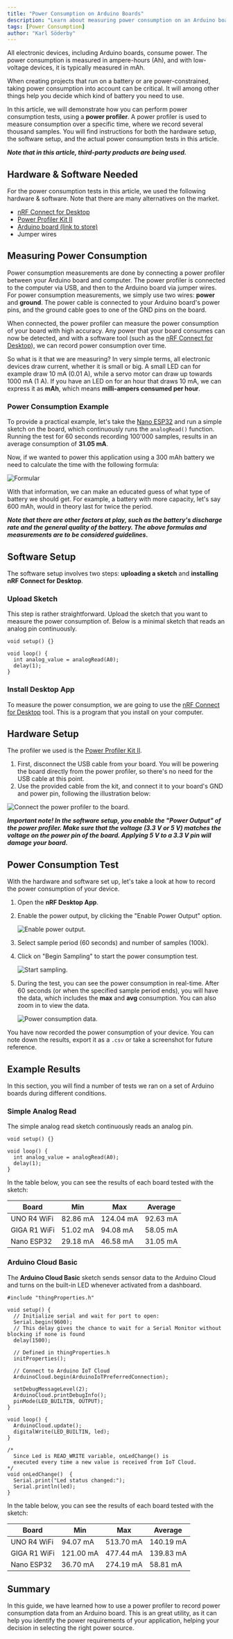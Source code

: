 ```yaml
---
title: "Power Consumption on Arduino Boards"
description: "Learn about measuring power consumption on an Arduino board."
tags: [Power Consumption]
author: "Karl Söderby"
---
```


All electronic devices, including Arduino boards, consume power. The power consumption is measured in ampere-hours (Ah), and with low-voltage devices, it is typically measured in mAh.

When creating projects that run on a battery or are power-constrained, taking power consumption into account can be critical. It will among other things help you decide which kind of battery you need to use.

In this article, we will demonstrate how you can perform power consumption tests, using a **power profiler**. A power profiler is used to measure consumption over a specific time, where we record several thousand samples. You will find instructions for both the hardware setup, the software setup, and the actual power consumption tests in this article.

**_Note that in this article, third-party products are being used._**

## Hardware & Software Needed

For the power consumption tests in this article, we used the following hardware & software. Note that there are many alternatives on the market.

- [nRF Connect for Desktop](https://www.nordicsemi.com/Products/Development-tools/nRF-Connect-for-Desktop/Download)
- [Power Profiler Kit II](https://www.nordicsemi.com/Products/Development-hardware/Power-Profiler-Kit-2)
- [Arduino board (link to store)](https://store.arduino.cc/)
- Jumper wires

## Measuring Power Consumption

Power consumption measurements are done by connecting a power profiler between your Arduino board and computer. The power profiler is connected to the computer via USB, and then to the Arduino board via jumper wires. For power consumption measurements, we simply use two wires: **power** and **ground**. The power cable is connected to your Arduino board's power pins, and the ground cable goes to one of the GND pins on the board.

When connected, the power profiler can measure the power consumption of your board with high accuracy. Any power that your board consumes can now be detected, and with a software tool (such as the [nRF Connect for Desktop](https://www.nordicsemi.com/Products/Development-tools/nRF-Connect-for-Desktop/Download)), we can record power consumption over time.

So what is it that we are measuring? In very simple terms, all electronic devices draw current, whether it is small or big. A small LED can for example draw 10 mA (0.01 A), while a servo motor can draw up towards 1000 mA (1 A). If you have an LED on for an hour that draws 10 mA, we can express it as **mAh**, which means **milli-ampers consumed per hour**.

### Power Consumption Example

To provide a practical example, let's take the [Nano ESP32](https://store.arduino.cc/products/nano-esp32) and run a simple sketch on the board, which continuously runs the `analogRead()` function. Running the test for 60 seconds recording 100'000 samples, results in an average consumption of **31.05 mA**.

Now, if we wanted to power this application using a 300 mAh battery we need to calculate the time with the following formula:

![Formular](./assets/formula.png)

With that information, we can make an educated guess of what type of battery we should get. For example, a battery with more capacity, let's say 600 mAh, would in theory last for twice the period.

**_Note that there are other factors at play, such as the battery's discharge rate and the general quality of the battery. The above formulas and measurements are to be considered guidelines._**

## Software Setup

The software setup involves two steps: **uploading a sketch** and **installing nRF Connect for Desktop**.

### Upload Sketch

This step is rather straightforward. Upload the sketch that you want to measure the power consumption of. Below is a minimal sketch that reads an analog pin continuously.

```arduino
void setup() {}

void loop() {
  int analog_value = analogRead(A0);
  delay(1);
}
```

### Install Desktop App

To measure the power consumption, we are going to use the [nRF Connect for Desktop](https://www.nordicsemi.com/Products/Development-tools/nRF-Connect-for-Desktop/Download) tool. This is a program that you install on your computer.

## Hardware Setup

The profiler we used is the [Power Profiler Kit II](https://www.nordicsemi.com/Products/Development-hardware/Power-Profiler-Kit-2).

1. First, disconnect the USB cable from your board. You will be powering the board directly from the power profiler, so there's no need for the USB cable at this point.
2. Use the provided cable from the kit, and connect it to your board's GND and power pin, following the illustration below:

![Connect the power profiler to the board.](./assets/circuit.png)

***Important note! In the software setup, you enable the "Power Output" of the power profiler. Make sure that the voltage (3.3 V or 5 V) matches the voltage on the power pin of the board. Applying 5 V to a 3.3 V pin will damage your board.***

## Power Consumption Test

With the hardware and software set up, let's take a look at how to record the power consumption of your device.

1. Open the **nRF Desktop App**.
2. Enable the power output, by clicking the "Enable Power Output" option.

   ![Enable power output.](./assets/powerOutput.png)

3. Select sample period (60 seconds) and number of samples (100k).
4. Click on "Begin Sampling" to start the power consumption test.

   ![Start sampling.](./assets/startSampling.png)

5. During the test, you can see the power consumption in real-time. After 60 seconds (or when the specified sample period ends), you will have the data, which includes the **max** and **avg** consumption. You can also zoom in to view the data.

   ![Power consumption data.](./assets/consumption.png)

You have now recorded the power consumption of your device. You can note down the results, export it as a `.csv` or take a screenshot for future reference.

## Example Results

In this section, you will find a number of tests we ran on a set of Arduino boards during different conditions.

### Simple Analog Read

The simple analog read sketch continuously reads an analog pin.

```arduino
void setup() {}

void loop() {
  int analog_value = analogRead(A0);
  delay(1);
}
```

In the table below, you can see the results of each board tested with the sketch:

| Board        | Min      | Max       | Average  |
| ------------ | -------- | --------- | -------- |
| UNO R4 WiFi  | 82.86 mA | 124.04 mA | 92.63 mA |
| GIGA R1 WiFi | 51.02 mA | 94.08 mA  | 58.05 mA |
| Nano ESP32   | 29.18 mA | 46.58 mA  | 31.05 mA |

### Arduino Cloud Basic

The **Arduino Cloud Basic** sketch sends sensor data to the Arduino Cloud and turns on the built-in LED whenever activated from a dashboard.

```arduino
#include "thingProperties.h"

void setup() {
  // Initialize serial and wait for port to open:
  Serial.begin(9600);
  // This delay gives the chance to wait for a Serial Monitor without blocking if none is found
  delay(1500);

  // Defined in thingProperties.h
  initProperties();

  // Connect to Arduino IoT Cloud
  ArduinoCloud.begin(ArduinoIoTPreferredConnection);

  setDebugMessageLevel(2);
  ArduinoCloud.printDebugInfo();
  pinMode(LED_BUILTIN, OUTPUT);
}

void loop() {
  ArduinoCloud.update();
  digitalWrite(LED_BUILTIN, led);
}

/*
  Since Led is READ_WRITE variable, onLedChange() is
  executed every time a new value is received from IoT Cloud.
*/
void onLedChange()  {
  Serial.print("Led status changed:");
  Serial.println(led);
}

```

In the table below, you can see the results of each board tested with the sketch:

| Board        | Min       | Max       | Average   |
| ------------ | --------- | --------- | --------- |
| UNO R4 WiFi  | 94.07 mA  | 513.70 mA | 140.19 mA |
| GIGA R1 WiFi | 121.00 mA | 477.44 mA | 139.83 mA |
| Nano ESP32   | 36.70 mA  | 274.19 mA | 58.81 mA  |

## Summary

In this guide, we have learned how to use a power profiler to record power consumption data from an Arduino board. This is an great utility, as it can help you identify the power requirements of your application, helping your decision in selecting the right power source.
